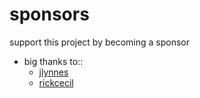 # sponsors

support this project by becoming a sponsor

- big thanks to::
	- [jlynnes](https://github.com/jlynnes)
	- [rickcecil](https://github.com/rickcecil)
